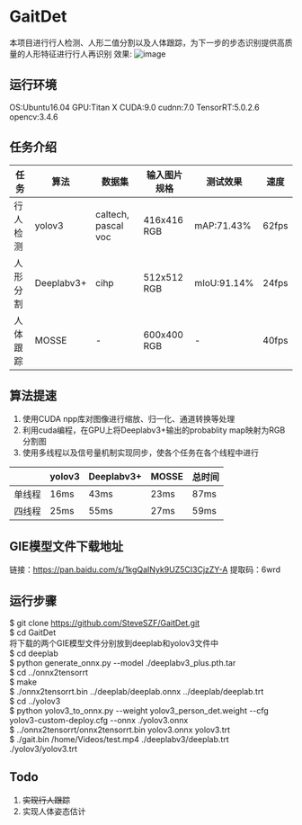 # GaitDet
本项目进行行人检测、人形二值分割以及人体跟踪，为下一步的步态识别提供高质量的人形特征进行行人再识别
效果: ![image](https://github.com/SteveSZF/GaitDet/blob/master/gait.gif)
## 运行环境
OS:Ubuntu16.04 
GPU:Titan X 
CUDA:9.0 
cudnn:7.0 
TensorRT:5.0.2.6
opencv:3.4.6
## 任务介绍
| 任务 | 算法 | 数据集 | 输入图片规格 | 测试效果 | 速度 |
| ------ | ------ | ------ | ------ | ------ | ------ |
| 行人检测 | yolov3 | caltech, pascal voc | 416x416 RGB | mAP:71.43% | 62fps |
| 人形分割 | Deeplabv3+ | cihp | 512x512 RGB | mIoU:91.14% | 24fps |
| 人体跟踪 | MOSSE | - | 600x400 RGB | - | 40fps |
## 算法提速
1. 使用CUDA npp库对图像进行缩放、归一化、通道转换等处理
2. 利用cuda编程，在GPU上将Deeplabv3+输出的probablity map映射为RGB分割图
3. 使用多线程以及信号量机制实现同步，使各个任务在各个线程中进行    

|  | yolov3 | Deeplabv3+ | MOSSE | 总时间 |
| ------ | ------ | ------ | ------ | ------ |
| 单线程 | 16ms | 43ms | 23ms | 87ms |
| 四线程 | 25ms | 55ms | 27ms | 59ms |
## GIE模型文件下载地址
链接：https://pan.baidu.com/s/1kgQaINyk9UZ5CI3CjzZY-A  提取码：6wrd
## 运行步骤
$ git clone https://github.com/SteveSZF/GaitDet.git  
$ cd GaitDet  
将下载的两个GIE模型文件分别放到deeplab和yolov3文件中  
$ cd deeplab  
$ python generate_onnx.py --model ./deeplabv3_plus.pth.tar  
$ cd ../onnx2tensorrt  
$ make  
$ ./onnx2tensorrt.bin ../deeplab/deeplab.onnx ../deeplab/deeplab.trt  
$ cd ../yolov3  
$ python yolov3_to_onnx.py --weight yolov3_person_det.weight --cfg yolov3-custom-deploy.cfg --onnx ./yolov3.onnx  
$ ../onnx2tensorrt/onnx2tensorrt.bin yolov3.onnx yolov3.trt  
$ ./gait.bin /home/Videos/test.mp4 ./deeplabv3/deeplab.trt  ./yolov3/yolov3.trt  
## Todo
1. ~~实现行人跟踪~~
2. 实现人体姿态估计
